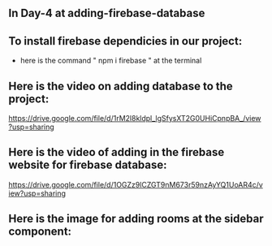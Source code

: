 ## In Day-4 at adding-firebase-database

## To install firebase dependicies in our project:

- here is the command " npm i firebase " at the terminal

## Here is the video on adding database to the project:

https://drive.google.com/file/d/1rM2l8kldpl_lgSfysXT2G0UHiCpnpBA_/view?usp=sharing

## Here is the video of adding in the firebase website for firebase database:

https://drive.google.com/file/d/1OGZz9lCZGT9nM673r59nzAyYQ1UoAR4c/view?usp=sharing

## Here is the image for adding rooms at the sidebar component:


